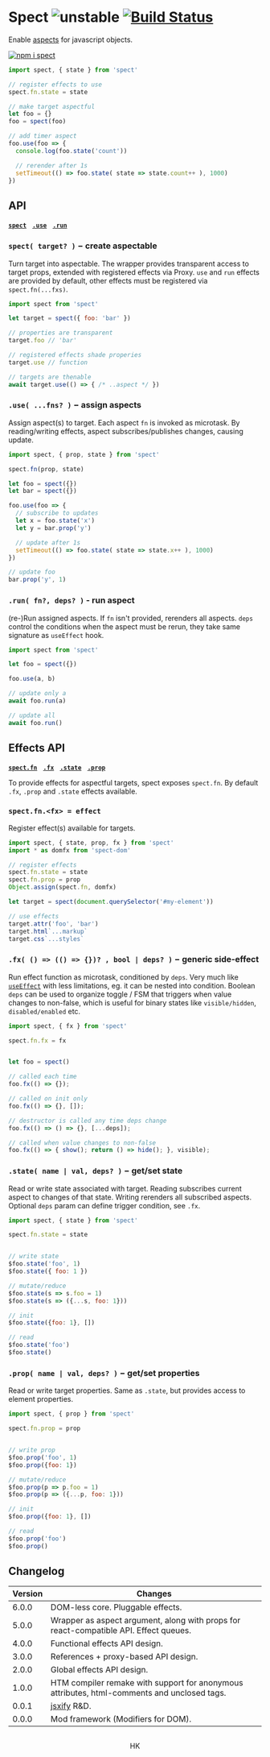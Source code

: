 # Spect ![unstable](https://img.shields.io/badge/stability-unstable-yellow) [![Build Status](https://travis-ci.org/spectjs/spect.svg?branch=master)](https://travis-ci.org/spectjs/spect)

Enable [aspects](https://en.wikipedia.org/wiki/Aspect-oriented_programming) for javascript objects.


[![npm i spect](https://nodei.co/npm/spect.png?mini=true)](https://npmjs.org/package/spect/)

```js
import spect, { state } from 'spect'

// register effects to use
spect.fn.state = state

// make target aspectful
let foo = {}
foo = spect(foo)

// add timer aspect
foo.use(foo => {
  console.log(foo.state('count'))

  // rerender after 1s
  setTimeout(() => foo.state( state => state.count++ ), 1000)
})
```


## API

[**`spect`**](https://github.com/spectjs/spect/tree/nodom#spect-target---create-aspectable)&nbsp;&nbsp; [**`.use`**](https://github.com/spectjs/spect/tree/nodom#use-fns---assign-aspects)&nbsp;&nbsp; [**`.run`**](https://github.com/spectjs/spect/tree/nodom#run-fn-deps----run-aspect)


### `spect( target? )` − create aspectable

Turn target into aspectable. The wrapper provides transparent access to target props, extended with registered effects via Proxy. `use` and `run` effects are provided by default, other effects must be registered via `spect.fn(...fxs)`.

```js
import spect from 'spect'

let target = spect({ foo: 'bar' })

// properties are transparent
target.foo // 'bar'

// registered effects shade properies
target.use // function

// targets are thenable
await target.use(() => { /* ..aspect */ })
```

### `.use( ...fns? )` − assign aspects

Assign aspect(s) to target. Each aspect `fn` is invoked as microtask. By reading/writing effects, aspect subscribes/publishes changes, causing update.

```js
import spect, { prop, state } from 'spect'

spect.fn(prop, state)

let foo = spect({})
let bar = spect({})

foo.use(foo => {
  // subscribe to updates
  let x = foo.state('x')
  let y = bar.prop('y')

  // update after 1s
  setTimeout(() => foo.state( state => state.x++ ), 1000)
})

// update foo
bar.prop('y', 1)
```

### `.run( fn?, deps? )` - run aspect

(re-)Run assigned aspects. If `fn` isn't provided, rerenders all aspects. `deps` control the conditions when the aspect must be rerun, they take same signature as `useEffect` hook.

```js
import spect from 'spect'

let foo = spect({})

foo.use(a, b)

// update only a
await foo.run(a)

// update all
await foo.run()
```



## Effects API

[**`spect.fn`**]()&nbsp;&nbsp; [**`.fx`**](https://github.com/spectjs/spect/tree/nodom#fx-------bool--deps---generic-side-effect)&nbsp;&nbsp; [**`.state`**](https://github.com/spectjs/spect/tree/nodom#state-name--val-deps---getset-state)&nbsp;&nbsp; [**`.prop`**](https://github.com/spectjs/spect/tree/nodom#prop-name--val-deps---getset-properties)&nbsp;&nbsp;

To provide effects for aspectful targets, spect exposes `spect.fn`. By default `.fx`, `.prop` and `.state` effects available.

### `spect.fn.<fx> = effect`

Register effect(s) available for targets.

```js
import spect, { state, prop, fx } from 'spect'
import * as domfx from 'spect-dom'

// register effects
spect.fn.state = state
spect.fn.prop = prop
Object.assign(spect.fn, domfx)

let target = spect(document.querySelector('#my-element'))

// use effects
target.attr('foo', 'bar')
target.html`...markup`
target.css`...styles`
```

### `.fx( () => (() => {})? , bool | deps? )` − generic side-effect

Run effect function as microtask, conditioned by `deps`. Very much like [`useEffect`](https://reactjs.org/docs/hooks-effect.html) with less limitations, eg. it can be nested into condition. Boolean `deps` can be used to organize toggle / FSM that triggers when value changes to non-false, which is useful for binary states like `visible/hidden`, `disabled/enabled` etc.

```js
import spect, { fx } from 'spect'

spect.fn.fx = fx


let foo = spect()

// called each time
foo.fx(() => {});

// called on init only
foo.fx(() => {}, []);

// destructor is called any time deps change
foo.fx(() => () => {}, [...deps]);

// called when value changes to non-false
foo.fx(() => { show(); return () => hide(); }, visible);
```


### `.state( name | val, deps? )` − get/set state

Read or write state associated with target. Reading subscribes current aspect to changes of that state. Writing rerenders all subscribed aspects. Optional `deps` param can define trigger condition, see `.fx`.

```js
import spect, { state } from 'spect'

spect.fn.state = state


// write state
$foo.state('foo', 1)
$foo.state({ foo: 1 })

// mutate/reduce
$foo.state(s => s.foo = 1)
$foo.state(s => ({...s, foo: 1}))

// init
$foo.state({foo: 1}, [])

// read
$foo.state('foo')
$foo.state()
```


### `.prop( name | val, deps? )` − get/set properties

Read or write target properties. Same as `.state`, but provides access to element properties.

```js
import spect, { prop } from 'spect'

spect.fn.prop = prop


// write prop
$foo.prop('foo', 1)
$foo.prop({foo: 1})

// mutate/reduce
$foo.prop(p => p.foo = 1)
$foo.prop(p => ({...p, foo: 1}))

// init
$foo.prop({foo: 1}, [])

// read
$foo.prop('foo')
$foo.prop()
```


<!--
#### Internals

Internal methods are available for effects as

```js
import spect, { symbols } from 'spect'

spect.fn(function myEffect (arg, deps) {
  // `this` is `spect` instance
  // `this[symbols.target]` - initial target object

  // `this._deps(deps, destructor)` - is dependencies gate
  if (!this._deps(deps, () => { /* destructor */})) return this

  // `this._pub(path)` - publishes update of some name / path string
  // `this._sub(path, aspect?)` - subscribes current aspect to paths
  // `this[symbols.subscription]` - subscriptions dict
  // `this._run(aspect)` - runs aspect as microtask
  // `this[symbols.promise]` - internal queue
  // `this[symbols.aspects]` - internal map of assigned aspects

  return this
})
```
-->


## Changelog

Version | Changes
---|---
6.0.0 | DOM-less core. Pluggable effects.
5.0.0 | Wrapper as aspect argument, along with props for react-compatible API. Effect queues.
4.0.0 | Functional effects API design.
3.0.0 | References + proxy-based API design.
2.0.0 | Global effects API design.
1.0.0 | HTM compiler remake with support for anonymous attributes, html-comments and unclosed tags.
0.0.1 | [jsxify](https://github.com/scrapjs/jsxify) R&D.
0.0.0 | Mod framework (Modifiers for DOM).

##

<p align="center">HK</p>
